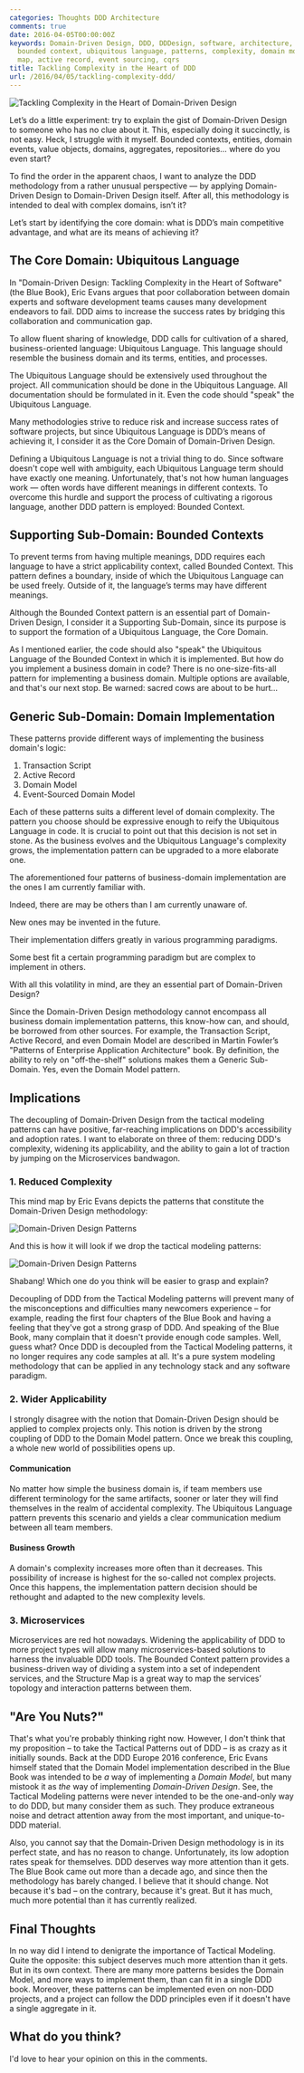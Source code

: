 ```yaml
---
categories: Thoughts DDD Architecture
comments: true
date: 2016-04-05T00:00:00Z
keywords: Domain-Driven Design, DDD, DDDesign, software, architecture, methodology,
  bounded context, ubiquitous language, patterns, complexity, domain model, structure
  map, active record, event sourcing, cqrs
title: Tackling Complexity in the Heart of DDD
url: /2016/04/05/tackling-complexity-ddd/
---
```


<img src="/images/ddd/title-img.jpg" alt="Tackling Complexity in the Heart of Domain-Driven Design" />

Let’s do a little experiment: try to explain the gist of Domain-Driven Design to someone who has no clue about it. This, especially doing it succinctly, is not easy. Heck, I struggle with it myself. Bounded contexts, entities, domain events, value objects, domains, aggregates, repositories… where do you even start?

To find the order in the apparent chaos, I want to analyze the DDD methodology from a rather unusual perspective — by applying Domain-Driven Design to Domain-Driven Design itself. After all, this methodology is intended to deal with complex domains, isn’t it?

Let’s start by identifying the core domain: what is DDD’s main competitive advantage, and what are its means of achieving it?

## The Core Domain: Ubiquitous Language
In "Domain-Driven Design: Tackling Complexity in the Heart of Software"(the Blue Book), Eric Evans argues that poor collaboration between domain experts and software development teams causes many development endeavors to fail. DDD aims to increase the success rates by bridging this collaboration and communication gap. 

<!--more-->

To allow fluent sharing of knowledge, DDD calls for cultivation of a shared, business-oriented language: Ubiquitous Language. This language should resemble the business domain and its terms, entities, and processes. 

The Ubiquitous Language should be extensively used throughout the project. All communication should be done in the Ubiquitous Language. All documentation should be formulated in it. Even the code should "speak" the Ubiquitous Language.

Many methodologies strive to reduce risk and increase success rates of software projects, but since Ubiquitous Language is DDD’s means of achieving it, I consider it as the Core Domain of Domain-Driven Design.

Defining a Ubiquitous Language is not a trivial thing to do. Since software doesn't cope well with ambiguity, each Ubiquitous Language term should have exactly one meaning. Unfortunately, that's not how human languages work — often words have different meanings in different contexts. To overcome this hurdle and support the process of cultivating a rigorous language, another DDD pattern is employed: Bounded Context.

## Supporting Sub-Domain: Bounded Contexts
To prevent terms from having multiple meanings, DDD requires each language to have a strict applicability context, called Bounded Context. This pattern defines a boundary, inside of which the Ubiquitous Language can be used freely. Outside of it, the language’s terms may have different meanings.

Although the Bounded Context pattern is an essential part of Domain-Driven Design, I consider it a Supporting Sub-Domain, since its purpose is to support the formation of a Ubiquitous Language, the Core Domain.

As I mentioned earlier, the code should also "speak" the Ubiquitous Language of the Bounded Context in which it is implemented. But how do you implement a business domain in code? There is no one-size-fits-all pattern for implementing a business domain. Multiple options are available, and that's our next stop. Be warned: sacred cows are about to be hurt...

## Generic Sub-Domain: Domain Implementation
These patterns provide different ways of implementing the business domain's logic:

1. Transaction Script
2. Active Record
3. Domain Model
4. Event-Sourced Domain Model

Each of these patterns suits a different level of domain complexity. The pattern you choose should be expressive enough to reify the Ubiquitous Language in code. It is crucial to point out that this decision is not set in stone. As the business evolves and the Ubiquitous Language's complexity grows, the implementation pattern can be upgraded to a more elaborate one.

The aforementioned four patterns of business-domain implementation are the ones I am currently familiar with.

Indeed, there are may be others than I am currently unaware of.

New ones may be invented in the future.

Their implementation differs greatly in various programming paradigms.

Some best fit a certain programming paradigm but are complex to implement in others.

With all this volatility in mind, are they an essential part of Domain-Driven Design?

Since the Domain-Driven Design methodology cannot encompass all business domain implementation patterns, this know-how can, and should, be borrowed from other sources. For example, the Transaction Script, Active Record, and even Domain Model are described in Martin Fowler’s "Patterns of Enterprise Application Architecture" book. By definition, the ability to rely on "off-the-shelf" solutions makes them a Generic Sub-Domain. Yes, even the Domain Model pattern.

## Implications
The decoupling of Domain-Driven Design from the tactical modeling patterns can have positive, far-reaching implications on DDD's accessibility and adoption rates. I want to elaborate on three of them: reducing DDD's complexity, widening its applicability, and the ability to gain a lot of traction by jumping on the Microservices bandwagon. 

### 1. Reduced Complexity
This mind map by Eric Evans depicts the patterns that constitute the Domain-Driven Design methodology:

<img src="/images/ddd/ddd-patterns.png" alt="Domain-Driven Design Patterns" />

And this is how it will look if we drop the tactical modeling patterns:

<img src="/images/ddd/ddd-patterns2.png" alt="Domain-Driven Design Patterns" />

Shabang! Which one do you think will be easier to grasp and explain?

Decoupling of DDD from the Tactical Modeling patterns will prevent many of the misconceptions and difficulties many newcomers experience – for example, reading the first four chapters of the Blue Book and having a feeling that they've got a strong grasp of DDD. And speaking of the Blue Book, many complain that it doesn't provide enough code samples. Well, guess what? Once DDD is decoupled from the Tactical Modeling patterns, it no longer requires any code samples at all. It's a pure system modeling methodology that can be applied in any technology stack and any software paradigm.

### 2. Wider Applicability
I strongly disagree with the notion that Domain-Driven Design should be applied to complex projects only. This notion is driven by the strong coupling of DDD to the Domain Model pattern. Once we break this coupling, a whole new world of possibilities opens up.

#### Communication
No matter how simple the business domain is, if team members use different terminology for the same artifacts, sooner or later they will find themselves in the realm of accidental complexity. The Ubiquitous Language pattern prevents this scenario and yields a clear communication medium between all team members.

#### Business Growth
A domain's complexity increases more often than it decreases. This possibility of increase is highest for the so-called not complex projects. Once this happens, the implementation pattern decision should be rethought and adapted to the new complexity levels.

### 3. Microservices
Microservices are red hot nowadays. Widening the applicability of DDD to more project types will allow many microservices-based solutions to harness the invaluable DDD tools. The Bounded Context pattern provides a business-driven way of dividing a system into a set of independent services, and the Structure Map is a great way to map the services’ topology and interaction patterns between them.

## "Are You Nuts?"
That's what you're probably thinking right now. However, I don't think that my proposition – to take the Tactical Patterns out of DDD – is as crazy as it initially sounds. Back at the DDD Europe 2016 conference, Eric Evans himself stated that the Domain Model implementation described in the Blue Book was intended to be *a* way of implementing a *Domain Model*, but many mistook it as *the* way of implementing *Domain-Driven Design*. See, the Tactical Modeling patterns were never intended to be the one-and-only way to do DDD, but many consider them as such. They produce extraneous noise and detract attention away from the most important, and unique-to-DDD material.

Also, you cannot say that the Domain-Driven Design methodology is in its perfect state, and has no reason to change. Unfortunately, its low adoption rates speak for themselves. DDD deserves way more attention than it gets. The Blue Book came out more than a decade ago, and since then the methodology has barely changed. I believe that it should change. Not because it's bad – on the contrary, because it's great. But it has much, much more potential than it has currently realized.

## Final Thoughts
In no way did I intend to denigrate the importance of Tactical Modeling. Quite the opposite: this subject deserves much more attention than it gets. But in its own context. There are many more patterns besides the Domain Model, and more ways to implement them, than can fit in a single DDD book. Moreover, these patterns can be implemented even on non-DDD projects, and a project can follow the DDD principles even if it doesn't have a single aggregate in it.

## What do you think?
I'd love to hear your opinion on this in the comments. 